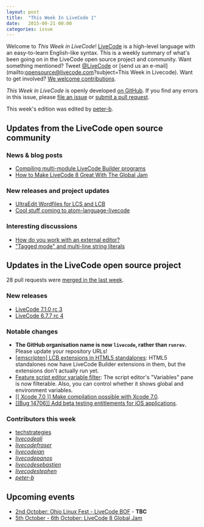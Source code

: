 ```yaml
---
layout: post
title:  "This Week In LiveCode 1"
date:   2015-09-21 00:00
categories: issue
---
```


Welcome to *This Week in LiveCode*!  [LiveCode](https://livecode.com/) is a high-level language with an easy-to-learn English-like syntax.  This is a weekly summary of what's been going on in the LiveCode open source project and community.  Want something mentioned?  Tweet [@LiveCode](https://twitter.com/LiveCode) or [send us an e-mail](mailto:opensource@livecode.com?subject=This Week in Livecode).  Want to get involved?  [We welcome contributions](https://github.com/livecode/livecode).

*This Week in LiveCode* is openly developed [on GitHub](https://github.com/livecode/this-week-in-livecode).  If you find any errors in this issue, please [file an issue](https://github.com/livecode/this-week-in-livecode/issues) or [submit a pull request](https://github.com/livecode/this-week-in-livecode/pulls).

This week's edition was edited by [peter-b](https://github.com/peter-b).

## Updates from the LiveCode open source community

### News & blog posts

* [Compiling multi-module LiveCode Builder programs](http://blog.peter-b.co.uk/2015/09/compiling-multi-module-livecode-builder.html)
* [How to Make LiveCode 8 Great With The Global Jam](https://livecode.com/how-to-make-livecode-8-great-with-the-global-jam/)

### New releases and project updates

* [UltraEdit Wordfiles for LCS and LCB](http://lists.runrev.com/pipermail/use-livecode/2015-September/218745.html)
* [Cool stuff coming to atom-language-livecode](http://lists.runrev.com/pipermail/use-livecode/2015-September/218792.html)

### Interesting discussions

* [How do you work with an external editor?](http://lists.runrev.com/pipermail/use-livecode/2015-September/218773.html)
* ["Tagged mode" and multi-line string literals](http://forums.livecode.com/viewtopic.php?t=25339)

## Updates in the LiveCode open source project

28 pull requests were [merged in the last week](https://github.com/search?l=&o=asc&s=created&type=Issues&utf8=%E2%9C%93&q=org%3Alivecode+is%3Apublic+is%3Apr+is%3Amerged+merged%3A2015-09-14..2015-09-21).

### New releases

* [LiveCode 7.1.0 rc 3](http://downloads.livecode.com/livecode/#7_1_0)
* [LiveCode 6.7.7 rc 4](http://downloads.livecode.com/livecode/#6_7_7)

### Notable changes

* **The GitHub organisation name is now `livecode`, rather than `runrev`.**  Please update your repository URLs!
* [\[emscripten\] LCB extensions in HTML5 standalones](https://github.com/livecode/livecode/pull/2813): HTML5 standalones now have LiveCode Builder extensions in them, but the extensions don't actually run yet.
* [Feature script editor variable filter](https://github.com/livecode/livecode-ide/pull/492): The script editor's "Variables" pane is now filterable. Also, you can control whether it shows global and environment variables.
* [\[\[ Xcode 7.0 \]\] Make compilation possible with Xcode 7.0](https://github.com/livecode/livecode/pull/2869).
* [\[\[Bug 14706\]\] Add beta testing entitlements for iOS applications](https://github.com/livecode/livecode/pull/2851).

### Contributors this week

* [techstrategies](https://github.com/techstrategies)
* *[livecodeali](https://github.com/livecodeali)*
* *[livecodefraser](https://github.com/livecodefraser)*
* *[livecodeian](https://github.com/livecodeian)*
* *[livecodepanos](https://github.com/livecodepanos)*
* *[livecodesebastien](https://github.com/livecodesebastien)*
* *[livecodestephen](https://github.com/livecodestephen)*
* *[peter-b](https://github.com/peter-b)*

## Upcoming events

* [2nd October: Ohio Linux Fest - LiveCode BOF](http://lists.runrev.com/pipermail/use-livecode/2015-September/218838.html) - **TBC**
* [5th October - 6th October: LiveCode 8 Global Jam](https://livecode.com/how-to-make-livecode-8-great-with-the-global-jam/)
